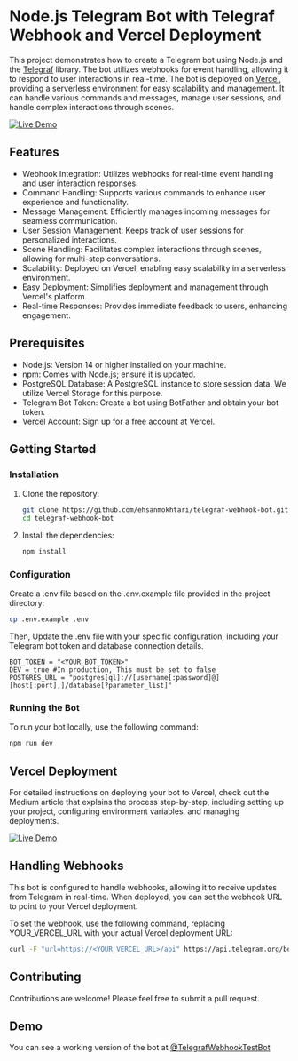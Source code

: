# Node.js Telegram Bot with Telegraf Webhook and Vercel Deployment

This project demonstrates how to create a Telegram bot using Node.js and the [Telegraf](https://github.com/telegraf/telegraf) library. The bot utilizes webhooks for event handling, allowing it to respond to user interactions in real-time. The bot is deployed on [Vercel](https://vercel.com), providing a serverless environment for easy scalability and management. It can handle various commands and messages, manage user sessions, and handle complex interactions through scenes.

[![Live Demo](https://img.shields.io/badge/Medium-12100E?style=for-the-badge&logo=medium&logoColor=white)](https://medium.com/@ehsanmokhtari/node-js-serverless-telegram-bot-with-telegraf-library-and-vercel-deployment-using-webhook-43262c234718)

## Features

- Webhook Integration: Utilizes webhooks for real-time event handling and user interaction responses.
- Command Handling: Supports various commands to enhance user experience and functionality.
- Message Management: Efficiently manages incoming messages for seamless communication.
- User Session Management: Keeps track of user sessions for personalized interactions.
- Scene Handling: Facilitates complex interactions through scenes, allowing for multi-step conversations.
- Scalability: Deployed on Vercel, enabling easy scalability in a serverless environment.
- Easy Deployment: Simplifies deployment and management through Vercel's platform.
- Real-time Responses: Provides immediate feedback to users, enhancing engagement.

## Prerequisites

- Node.js: Version 14 or higher installed on your machine.
- npm: Comes with Node.js; ensure it is updated.
- PostgreSQL Database: A PostgreSQL instance to store session data. We utilize Vercel Storage for this purpose.
- Telegram Bot Token: Create a bot using BotFather and obtain your bot token.
- Vercel Account: Sign up for a free account at Vercel.

## Getting Started

### Installation

1. Clone the repository:

   ```bash
   git clone https://github.com/ehsanmokhtari/telegraf-webhook-bot.git
   cd telegraf-webhook-bot

2. Install the dependencies:

   ```bash
   npm install
   ```
   
### Configuration

Create a .env file based on the .env.example file provided in the project directory:

   ```bash
   cp .env.example .env
   ```
Then, Update the .env file with your specific configuration, including your Telegram bot token and database connection details.

   ```plaintext
   BOT_TOKEN = "<YOUR_BOT_TOKEN>"
   DEV = true #In production, This must be set to false
   POSTGRES_URL = "postgres[ql]://[username[:password]@][host[:port],]/database[?parameter_list]"
   ```

### Running the Bot 

To run your bot locally, use the following command:

   ```bash
   npm run dev
   ```
## Vercel Deployment

For detailed instructions on deploying your bot to Vercel, check out the Medium article that explains the process step-by-step, including setting up your project, configuring environment variables, and managing deployments.

[![Live Demo](https://img.shields.io/badge/Medium-12100E?style=for-the-badge&logo=medium&logoColor=white)](https://medium.com/@ehsanmokhtari/node-js-serverless-telegram-bot-with-telegraf-library-and-vercel-deployment-using-webhook-43262c234718)

## Handling Webhooks

This bot is configured to handle webhooks, allowing it to receive updates from Telegram in real-time. When deployed, you can set the webhook URL to point to your Vercel deployment.

To set the webhook, use the following command, replacing YOUR_VERCEL_URL with your actual Vercel deployment URL:

   ```bash
   curl -F "url=https://<YOUR_VERCEL_URL>/api" https://api.telegram.org/bot<TOKEN>/setWebhook
   ```

## Contributing

Contributions are welcome! Please feel free to submit a pull request.

## Demo

You can see a working version of the bot at [@TelegrafWebhookTestBot](https://t.me/TelegrafWebhookTestBot)